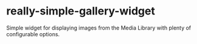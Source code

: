 really-simple-gallery-widget
============================

Simple widget for displaying images from the Media Library with plenty of configurable options.
